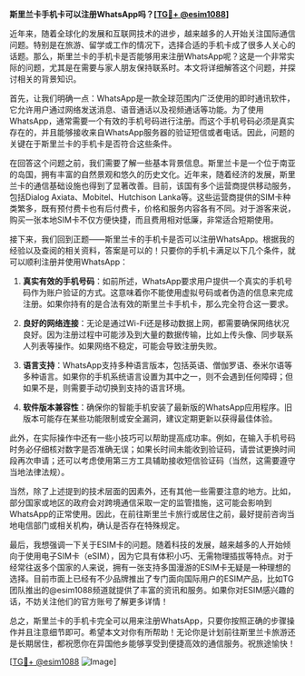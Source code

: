**斯里兰卡手机卡可以注册WhatsApp吗？[[TG💪+ @esim1088](https://t.me/s/esim1088)]**

近年来，随着全球化的发展和互联网技术的进步，越来越多的人开始关注国际通信问题。特别是在旅游、留学或工作的情况下，选择合适的手机卡成了很多人关心的话题。那么，斯里兰卡的手机卡是否能够用来注册WhatsApp呢？这是一个非常实际的问题，尤其是在需要与家人朋友保持联系时。本文将详细解答这个问题，并探讨相关的背景知识。

首先，让我们明确一点：WhatsApp是一款全球范围内广泛使用的即时通讯软件，它允许用户通过网络发送消息、语音通话以及视频通话等功能。为了使用WhatsApp，通常需要一个有效的手机号码进行注册。而这个手机号码必须是真实存在的，并且能够接收来自WhatsApp服务器的验证短信或者电话。因此，问题的关键在于斯里兰卡的手机卡是否符合这些条件。

在回答这个问题之前，我们需要了解一些基本背景信息。斯里兰卡是一个位于南亚的岛国，拥有丰富的自然景观和悠久的历史文化。近年来，随着经济的发展，斯里兰卡的通信基础设施也得到了显著改善。目前，该国有多个运营商提供移动服务，包括Dialog Axiata、Mobitel、Hutchison Lanka等。这些运营商提供的SIM卡种类繁多，既有预付费卡也有后付费卡，价格和服务内容各有不同。对于游客来说，购买一张本地SIM卡不仅方便快捷，而且费用相对低廉，非常适合短期使用。

接下来，我们回到正题——斯里兰卡的手机卡是否可以注册WhatsApp。根据我的经验以及查阅的相关资料，答案是可以的！只要你的手机卡满足以下几个条件，就可以顺利注册并使用WhatsApp：

1. **真实有效的手机号码**：如前所述，WhatsApp要求用户提供一个真实的手机号码作为账户验证的方式。这意味着你不能使用虚拟号码或者伪造的信息来完成注册。如果你持有的是合法有效的斯里兰卡手机卡，那么完全符合这一要求。

2. **良好的网络连接**：无论是通过Wi-Fi还是移动数据上网，都需要确保网络状况良好。因为注册过程中可能涉及到大量的数据传输，比如上传头像、同步联系人列表等操作。如果网络不稳定，可能会导致注册失败。

3. **语言支持**：WhatsApp支持多种语言版本，包括英语、僧伽罗语、泰米尔语等多种语言。如果你的手机系统语言设置为其中之一，则不会遇到任何障碍；但如果不是，则需要手动切换到支持的语言环境。

4. **软件版本兼容性**：确保你的智能手机安装了最新版的WhatsApp应用程序。旧版本可能存在某些功能限制或安全漏洞，建议定期更新以获得最佳体验。

此外，在实际操作中还有一些小技巧可以帮助提高成功率。例如，在输入手机号码时务必仔细核对数字是否准确无误；如果长时间未能收到验证码，请尝试更换时间段再次申请；还可以考虑使用第三方工具辅助接收短信验证码（当然，这需要遵守当地法律法规）。

当然，除了上述提到的技术层面的因素外，还有其他一些需要注意的地方。比如，部分国家或地区的政府会对跨境通信采取一定的监管措施，这可能会影响到WhatsApp的正常使用。因此，在前往斯里兰卡旅行或居住之前，最好提前咨询当地电信部门或相关机构，确认是否存在特殊规定。

最后，我想强调一下关于ESIM卡的问题。随着科技的发展，越来越多的人开始倾向于使用电子SIM卡（eSIM），因为它具有体积小巧、无需物理插拔等特点。对于经常往返多个国家的人来说，拥有一张支持多国漫游的ESIM卡无疑是一种理想的选择。目前市面上已经有不少品牌推出了专门面向国际用户的ESIM产品，比如TG团队推出的@esim1088频道就提供了丰富的资讯和服务。如果你对ESIM感兴趣的话，不妨关注他们的官方账号了解更多详情！

总之，斯里兰卡的手机卡完全可以用来注册WhatsApp，只要你按照正确的步骤操作并且注意细节即可。希望本文对你有所帮助！无论你是计划前往斯里兰卡旅游还是长期居住，都祝愿你在异国他乡能够享受到便捷高效的通信服务。祝旅途愉快！

[[TG💪+ @esim1088](https://t.me/s/esim1088) ![Image](https://i.postimg.cc/4NQfJmqS/Snipaste-2025-05-13-00-14-12.png)]